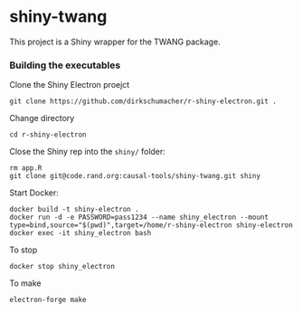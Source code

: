 # shiny-twang

This project is a Shiny wrapper for the TWANG package.

### Building the executables

Clone the Shiny Electron proejct
```
git clone https://github.com/dirkschumacher/r-shiny-electron.git .
```

Change directory
```
cd r-shiny-electron
```

Close the Shiny rep into the `shiny/` folder:
```
rm app.R
git clone git@code.rand.org:causal-tools/shiny-twang.git shiny
```

Start Docker:
```
docker build -t shiny-electron .
docker run -d -e PASSWORD=pass1234 --name shiny_electron --mount type=bind,source="$(pwd)",target=/home/r-shiny-electron shiny-electron
docker exec -it shiny_electron bash
```

To stop
```
docker stop shiny_electron
```

To make
```
electron-forge make
```
